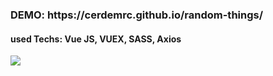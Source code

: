 <h3>DEMO: https://cerdemrc.github.io/random-things/</h3>
<h4>used Techs: Vue JS, VUEX, SASS, Axios</h4>

<img src="https://user-images.githubusercontent.com/40372039/101951953-f0a9d900-3c08-11eb-87fd-4b63b2fdc2c5.png">
